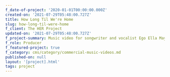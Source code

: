 ```yaml
---
f_date-of-project: '2020-01-01T00:00:00.000Z'
created-on: '2021-07-29T05:48:00.727Z'
title: How Long Til We're Home
slug: how-long-til-were-home
f_client: The HER Project
updated-on: '2021-07-29T05:48:00.727Z'
f_project-summary: Music video for songwriter and vocalist Ego Ella May
f_role: Producer
f_featured-project: true
f_category: cms/category/commercial-music-videos.md
published-on: null
layout: '[project].html'
tags: project
---
```



